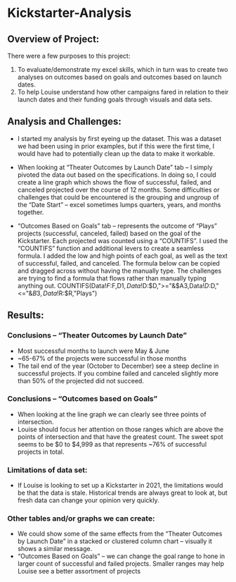 # Kickstarter-Analysis
## Overview of Project:
There were a few purposes to this project: 
1.	To evaluate/demonstrate my excel skills, which in turn was to create two analyses on outcomes based on goals and outcomes based on launch dates. 
2.	To help Louise understand how other campaigns fared in relation to their launch dates and their funding goals through visuals and data sets.
## Analysis and Challenges:
  * I started my analysis by first eyeing up the dataset. This was a dataset we had been using in prior examples, but if this were the first time, I would have had to potentially clean up the data to make it workable.
  * When looking at “Theater Outcomes by Launch Date” tab – I simply pivoted the data out based on the specifications. In doing so, I could create a line graph which shows the flow of successful, failed, and canceled projected over the course of 12 months. Some difficulties or challenges that could be encountered is the grouping and ungroup of the “Date Start” – excel sometimes lumps quarters, years, and months together.

 * “Outcomes Based on Goals” tab – represents the outcome of “Plays” projects (successful, canceled, failed) based on the goal of the Kickstarter. Each projected was counted using a “COUNTIFS”. I used the “COUNTIFS” function and additional levers to create a seamless formula. I added the low and high points of each goal, as well as the text of successful, failed, and canceled. The formula below can be copied and dragged across without having the manually type. The challenges are trying to find a formula that flows rather than manually typing anything out.
COUNTIFS(Data!$F:$F,D$1,Data!$D:$D,">="&$A3,Data!$D:$D,"<="&$B3,Data!$R:$R,"Plays")
## Results:
### Conclusions – “Theater Outcomes by Launch Date”
 * Most successful months to launch were May & June
 * ~65-67% of the projects were successful in those months
 * The tail end of the year (October to December) see a steep decline in successful projects. If you combine failed and canceled slightly more than 50% of the projected did not succeed.
### Conclusions – “Outcomes based on Goals”
 * When looking at the line graph we can clearly see three points of intersection.
 * Louise should focus her attention on those ranges which are above the points of intersection and that have the greatest count. The sweet spot seems to be $0 to $4,999 as that represents ~76% of successful projects in total.
### Limitations of data set:
 * If Louise is looking to set up a Kickstarter in 2021, the limitations would be that the data is stale. Historical trends are always great to look at, but fresh data can change your opinion very quickly.
### Other tables and/or graphs we can create:
 * We could show some of the same effects from the “Theater Outcomes by Launch Date” in a stacked or clustered column chart – visually it shows a similar message.
 * “Outcomes Based on Goals” – we can change the goal range to hone in larger count of successful and failed projects. Smaller ranges may help Louise see a better assortment of projects

